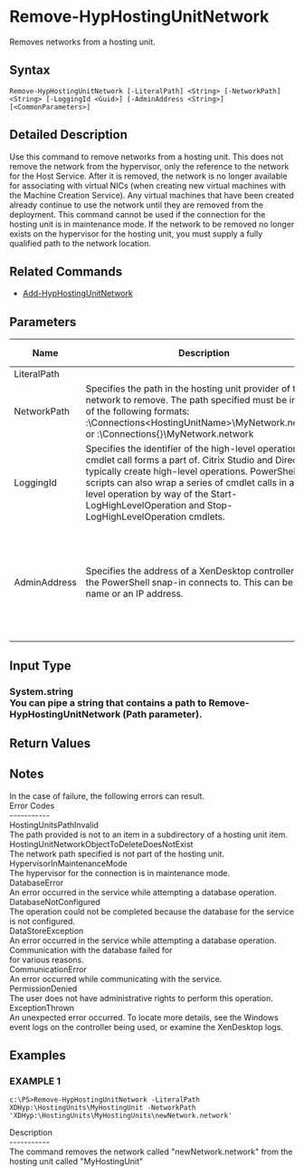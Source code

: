﻿# Remove-HypHostingUnitNetwork

   Removes networks from a hosting unit.

## Syntax
```
Remove-HypHostingUnitNetwork [-LiteralPath] <String> [-NetworkPath] <String> [-LoggingId <Guid>] [-AdminAddress <String>] [<CommonParameters>]
```

## Detailed Description
   Use this command to remove networks from a hosting unit. This does not remove the network from the hypervisor, only the reference to the network for the Host Service. After it is removed, the network is no longer available for associating with virtual NICs (when creating new virtual machines with the Machine Creation Service). Any virtual machines that have been created already continue to use the network until they are removed from the deployment. This command cannot be used if the connection for the hosting unit is in maintenance mode. If the network to be removed no longer exists on the hypervisor for the hosting unit, you must supply a fully qualified path to the network location.

## Related Commands
  * [Add-HypHostingUnitNetwork](Add-HypHostingUnitNetwork.html)
## Parameters

| Name   | Description | Required? | Pipeline Input | Default Value |
| --- | --- | --- | --- | --- |
| LiteralPath |  | true | false |  |
| NetworkPath | Specifies the path in the hosting unit provider of the network to remove. The path specified must be in one of the following formats: <drive>:\Connections\<HostingUnitName>\MyNetwork.network or  <drive>:\Connections\{<hostingUnit Uid>}\MyNetwork.network | true | true (ByValue) |  |
| LoggingId | Specifies the identifier of the high-level operation this cmdlet call forms a part of. Citrix Studio and Director typically create high-level operations. PowerShell scripts can also wrap a series of cmdlet calls in a high-level operation by way of the Start-LogHighLevelOperation and Stop-LogHighLevelOperation cmdlets. | false | false |  |
| AdminAddress | Specifies the address of a XenDesktop controller that the PowerShell snap-in connects to. This can be a host name or an IP address. | false | false | LocalHost. Once a value is provided by any cmdlet, this value becomes the default. |

## Input Type
### System.string<br>    You can pipe a string that contains a path to Remove-HypHostingUnitNetwork (Path parameter).
   
## Return Values
### 
   ## Notes
   In the case of failure, the following errors can result.<br>    Error Codes<br>    -----------<br>    HostingUnitsPathInvalid<br>    The path provided is not to an item in a subdirectory of a hosting unit item.<br>    HostingUnitNetworkObjectToDeleteDoesNotExist<br>    The network path specified is not part of the hosting unit.<br>    HypervisorInMaintenanceMode<br>    The hypervisor for the connection is in maintenance mode.<br>    DatabaseError<br>    An error occurred in the service while attempting a database operation.<br>    DatabaseNotConfigured<br>    The operation could not be completed because the database for the service is not configured.<br>    DataStoreException<br>    An error occurred in the service while attempting a database operation. Communication with the database failed for<br>    for various reasons.<br>    CommunicationError<br>    An error occurred while communicating with the service.<br>    PermissionDenied<br>    The user does not have administrative rights to perform this operation.<br>    ExceptionThrown<br>    An unexpected error occurred. To locate more details, see the Windows event logs on the controller being used, or examine the XenDesktop logs.
## Examples

### EXAMPLE 1
```
c:\PS>Remove-HypHostingUnitNetwork -LiteralPath XDHyp:\HostingUnits\MyHostingUnit -NetworkPath 'XDHyp:\HostingUnits\MyHostingUnits\newNetwork.network'
```
   Description<br>-----------<br>The command removes the network called "newNetwork.network" from the hosting unit called "MyHostingUnit"

